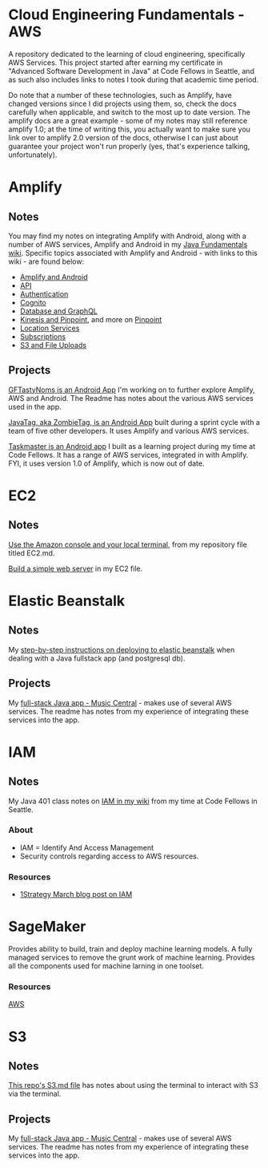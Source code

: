# Cloud Engineering Fundamentals - AWS
A repository dedicated to the learning of cloud engineering, specifically AWS Services. This project started after earning my certificate in "Advanced Software Development in Java" at Code Fellows in Seattle, and as such also includes links to notes I took during that academic time period. 

Do note that a number of these technologies, such as Amplify, have changed versions since I did projects using them, so, check the docs carefully when applicable, and switch to the most up to date version. The amplify docs are a great example - some of my notes may still reference amplify 1.0; at the time of writing this, you actually want to make sure you link over to amplify 2.0 version of the docs, otherwise I can just about guarantee your project won't run properly (yes, that's experience talking, unfortunately). 

# Amplify 
## Notes
You may find my notes on integrating Amplify with Android, along with a number of AWS services, Amplify and Android in my [Java Fundamentals wiki](https://github.com/SharinaS/java-fundamentals/wiki). Specific topics associated with Amplify and Android - with links to this wiki - are found below:
* [Amplify and Android](https://github.com/SharinaS/java-fundamentals/wiki/Android-AWS-Amplify-and-Android)
* [API](https://github.com/SharinaS/java-fundamentals/wiki/Android-AWS-Amplify-and-Database-Setup-with-GraphQL-API)
* [Authentication](https://github.com/SharinaS/java-fundamentals/wiki/Android-Authentication)
* [Cognito](https://github.com/SharinaS/java-fundamentals/wiki/Android-AWS-Cognito)
* [Database and GraphQL](https://github.com/SharinaS/java-fundamentals/wiki/Android-AWS-Amplify-and-Database-Setup-with-GraphQL-API)
* [Kinesis and Pinpoint](https://github.com/SharinaS/java-fundamentals/wiki/Android-Amazon-PinPoint-and-Kinesis,-and-Experiments), and more on [Pinpoint](https://github.com/SharinaS/java-fundamentals/wiki/Android-Notifications)
* [Location Services](https://github.com/SharinaS/java-fundamentals/wiki/Android-Location)
* [Subscriptions](https://github.com/SharinaS/java-fundamentals/wiki/Android-Subscriptions)
* [S3 and File Uploads](https://github.com/SharinaS/java-fundamentals/wiki/Android-Amplify-S3-and-File-Uploads)

## Projects
[GFTastyNoms is an Android App](https://github.com/SharinaS/GFTastyNoms) I'm working on to further explore Amplify, AWS and Android. The Readme has notes about the various AWS services used in the app.

[JavaTag, aka ZombieTag, is an Android App](https://github.com/SharinaS/JavaTag) built during a sprint cycle with a team of five other developers. It uses Amplify and various AWS services.

[Taskmaster is an Android app](https://github.com/SharinaS/taskmaster) I built as a learning project during my time at Code Fellows. It has a range of AWS services, integrated in with Amplify. FYI, it uses version 1.0 of Amplify, which is now out of date. 

# EC2
## Notes 
[Use the Amazon console and your local terminal](https://github.com/SharinaS/Cloud-Engineering-Fundamentals/blob/master/EC2.md), from my repository file titled EC2.md.

[Build a simple web server](https://github.com/SharinaS/Cloud-Engineering-Fundamentals/blob/master/EC2.md) in my EC2 file. 

# Elastic Beanstalk
## Notes
My [step-by-step instructions on deploying to elastic beanstalk](https://github.com/SharinaS/java-fundamentals/wiki/Deploying-to-AWS-with-Elastic-Beanstalk) when dealing with a Java fullstack app (and postgresql db).

## Projects
My [full-stack Java app - Music Central](https://github.com/SharinaS/music-central) - makes use of several AWS services. The readme has notes from my experience of integrating these services into the app.

# IAM
## Notes 
My Java 401 class notes on [IAM in my wiki](https://github.com/SharinaS/java-fundamentals/wiki/IAM---AWS-Identify-and-Access-Management) from my time at Code Fellows in Seattle. 

### About
* IAM = Identify And Access Management
* Security controls regarding access to AWS resources.

### Resources
* [1Strategy March blog post on IAM](https://www.1strategy.com/blog/2020/03/10/ten-tips-for-improved-iam-security/)

# SageMaker
Provides ability to build, train and deploy machine learning models. A fully managed services to remove the grunt work of machine learning. Provides all the components used for machine larning in one toolset. 

### Resources
[AWS](https://aws.amazon.com/sagemaker/)

# S3
## Notes
[This repo's S3.md file](https://github.com/SharinaS/Cloud-Engineering-Fundamentals/blob/master/S3.md) has notes about using the terminal to interact with S3 via the terminal.

## Projects
My [full-stack Java app - Music Central](https://github.com/SharinaS/music-central) - makes use of several AWS services. The readme has notes from my experience of integrating these services into the app.